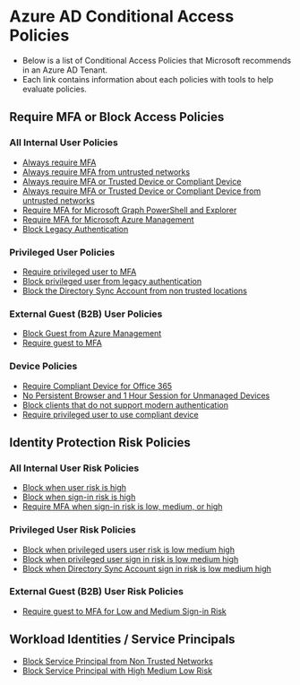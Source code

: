 # Azure AD Conditional Access Policies
* Below is a list of Conditional Access Policies that Microsoft recommends in an Azure AD Tenant.
* Each link contains information about each policies with tools to help evaluate policies.
## Require MFA or Block Access Policies 
### All Internal User Policies
 * [Always require MFA](https://github.com/chadmcox/Azure_AD_Conditional_Access_Policies/blob/main/Always%20require%20MFA.md)
 * [Always require MFA from untrusted networks](https://github.com/chadmcox/Azure_AD_Conditional_Access_Policies/blob/main/Always%20require%20MFA%20from%20untrusted%20networks.md)
 * [Always require MFA or Trusted Device or Compliant Device](https://github.com/chadmcox/Azure_AD_Conditional_Access_Policies/blob/main/Always%20require%20MFA%20or%20Trusted%20Device%20or%20Compliant%20Device.md)
 * [Always require MFA or Trusted Device or Compliant Device from untrusted networks](https://github.com/chadmcox/Azure_AD_Conditional_Access_Policies/blob/main/Always%20require%20MFA%20or%20Trusted%20Device%20or%20Compliant%20Device%20from%20untrusted%20networks.md)
 * [Require MFA for Microsoft Graph PowerShell and Explorer](https://github.com/chadmcox/Azure_AD_Conditional_Access_Policies/blob/main/Require%20MFA%20for%20Microsoft%20Graph%20PowerShell%20and%20Explorer.md)
 * [Require MFA for Microsoft Azure Management](https://github.com/chadmcox/Azure_AD_Conditional_Access_Policies/blob/main/Require%20MFA%20for%20Microsoft%20Azure%20Management.md)
 * [Block Legacy Authentication](https://github.com/chadmcox/Azure_AD_Conditional_Access_Policies/blob/main/Block%20Legacy%20Authentication.md)
### Privileged User Policies
 * [Require privileged user to MFA](https://github.com/chadmcox/Azure_AD_Conditional_Access_Policies/blob/main/Require%20privileged%20user%20to%20MFA.md)
 * [Block privileged user from legacy authentication](https://github.com/chadmcox/Azure_AD_Conditional_Access_Policies/edit/main/Block%20privileged%20user%20from%20legacy%20authentication.md)
 * [Block the Directory Sync Account from non trusted locations](https://github.com/chadmcox/Azure_AD_Conditional_Access_Policies/blob/main/Block%20the%20Directory%20Sync%20Account%20from%20non%20trusted%20locations.md)
### External Guest (B2B) User Policies
* [Block Guest from Azure Management](https://github.com/chadmcox/Azure_AD_Conditional_Access_Policies/blob/main/Block%20Guest%20from%20Azure%20Management.md)
* [Require guest to MFA](https://github.com/chadmcox/Azure_AD_Conditional_Access_Policies/blob/main/Require%20guest%20to%20MFA.md)
### Device Policies
 * [Require Compliant Device for Office 365](https://github.com/chadmcox/Azure_AD_Conditional_Access_Policies/blob/main/Require%20Compliant%20Device%20for%20Office%20365.md)
 * [No Persistent Browser and 1 Hour Session for Unmanaged Devices](https://github.com/chadmcox/Azure_AD_Conditional_Access_Policies/blob/main/No%20Persistent%20Browser%20and%201%20Hour%20Session%20for%20Unmanaged%20Devices.md)
 * [Block clients that do not support modern authentication](https://github.com/chadmcox/Azure_AD_Conditional_Access_Policies/blob/main/Block%20clients%20that%20do%20not%20support%20modern%20authentication.md)
 * [Require privileged user to use compliant device](https://github.com/chadmcox/Azure_AD_Conditional_Access_Policies/blob/main/Require%20privileged%20user%20to%20use%20compliant%20device.md)
## Identity Protection Risk Policies
### All Internal User Risk Policies
 * [Block when user risk is high](https://github.com/chadmcox/Azure_AD_Conditional_Access_Policies/blob/main/Block%20when%20user%20risk%20is%20high.md)
 * [Block when sign-in risk is high](https://github.com/chadmcox/Azure_AD_Conditional_Access_Policies/blob/main/Block%20when%20sign-in%20risk%20is%20high.md)
 * [Require MFA when sign-in risk is low, medium, or high](https://github.com/chadmcox/Azure_AD_Conditional_Access_Policies/blob/main/Require%20MFA%20when%20sign-in%20risk%20is%20low%2C%20medium%2C%20or%20high.md)
### Privileged User Risk Policies
* [Block when privileged users user risk is low medium high](https://github.com/chadmcox/Azure_AD_Conditional_Access_Policies/blob/main/Block%20when%20privileged%20users%20user%20risk%20is%20low%20medium%20high.md)
* [Block when privileged user sign in risk is low medium high](https://github.com/chadmcox/Azure_AD_Conditional_Access_Policies/blob/main/Block%20when%20privileged%20user%20sign%20in%20risk%20is%20low%20medium%20high.md)
* [Block when Directory Sync Account sign in risk is low medium high](https://github.com/chadmcox/Azure_AD_Conditional_Access_Policies/blob/main/Block%20when%20Directory%20Sync%20Account%20sign%20in%20risk%20is%20low%20medium%20high.md)
### External Guest (B2B) User Risk Policies
 * [Require guest to MFA for Low and Medium Sign-in Risk](https://github.com/chadmcox/Azure_AD_Conditional_Access_Policies/blob/main/Require%20guest%20to%20MFA%20for%20Low%20and%20Medium%20Sign-in%20Risk.md)
## Workload Identities / Service Principals
 * [Block Service Principal from Non Trusted Networks]()
 * [Block Service Principal with High Medium Low Risk](https://github.com/chadmcox/Azure_AD_Conditional_Access_Policies/blob/main/Block%20Service%20Principal%20with%20High%20Medium%20Low%20Risk.md)
